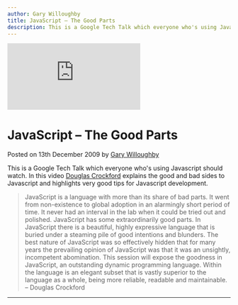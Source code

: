 ```yaml
---
author: Gary Willoughby
title: JavaScript – The Good Parts
description: This is a Google Tech Talk which everyone who's using Javascript should watch. In this video Douglas Crockford explains the good and bad sides to Javascript.
---
```


<iframe class="youtube" src="https://www.youtube.com/embed/hQVTIJBZook" frameborder="0" allowfullscreen></iframe>

# JavaScript – The Good Parts

<time>Posted on 13th December 2009 by [Gary Willoughby](/nomad.uk.net/pages/about.html)</time>

This is a Google Tech Talk which everyone who's using Javascript should watch. In this video [Douglas Crockford](https://en.wikipedia.org/wiki/Douglas_Crockford) explains the good and bad sides to Javascript and highlights very good tips for Javascript development.

> JavaScript is a language with more than its share of bad parts. It went from non-existence to global adoption in an alarmingly short period of time. It never had an interval in the lab when it could be tried out and polished. JavaScript has some extraordinarily good parts. In JavaScript there is a beautiful, highly expressive language that is buried under a steaming pile of good intentions and blunders. The best nature of JavaScript was so effectively hidden that for many years the prevailing opinion of JavaScript was that it was an unsightly, incompetent abomination. This session will expose the goodness in JavaScript, an outstanding dynamic programming language. Within the language is an elegant subset that is vastly superior to the language as a whole, being more reliable, readable and maintainable. – Douglas Crockford

---
